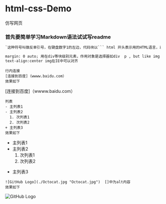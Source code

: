 # html-css-Demo
仿写网页

### 首先要简单学习Markdown语法试试写readme


```HTML
`这种符号叫做反单引号，在键盘数字1的左边，代码块以``` html 开头表示用的HTML语言，以```结尾 

margin: 0 auto; 用在div等块级别元素，作用对象是选择器如div  p , but like img ,can not effect ,unless use <div><img></div>
text-align:center img在IE中可以对齐

```


```
行内连接
[连接到百度]（wwww.baidu.com）
效果如下
```
[连接到百度]（wwww.baidu.com）

```
列表
- 主列表1
- 主列表2
  1. 次列表1
  2. 次列表2
+ 主列表3
效果如下
```
- 主列表1
- 主列表2
  1. 次列表1
  2. 次列表2
+ 主列表3

```
![GitHub Logo](./Octocat.jpg "Octocat.jpg")  []中为alt内容
效果如下
```

![GitHub Logo](./Octocat.jpg "Octocat.jpg")  
